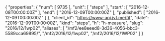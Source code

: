 {
  "properties": {
    "num": [
      9735
    ],
    "unit": [
      "steps"
    ],
    "start": [
      "2016-12-08T00:00:00Z"
    ],
    "end": [
      "2016-12-09T00:00:00Z"
    ],
    "published": [
      "2016-12-09T00:00:00Z"
    ]
  },
  "client_id": "https://www-api.jvt.me/fit",
  "date": "2016-12-09T00:00:00Z",
  "kind": "steps",
  "h": "h-measure",
  "slug": "2016/12/1wp02",
  "aliases": [
    "/mf2/ee8eeed8-3d36-4056-bbc3-5589cca69895/",
    "/mf2/2016/12/1wp02",
    "/mf2/2016/12/1WP02"
  ]
}
